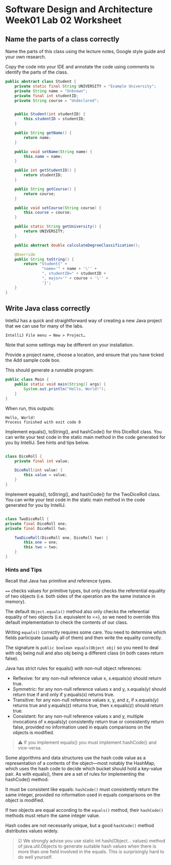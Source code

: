 ﻿# Software Design and Architecture Week01 Lab 02 Worksheet

## Name the parts of a class correctly

Name the parts of this class using the lecture notes, Google style guide and your own research.

Copy the code into your IDE and annotate the code using comments to identify the parts of the class.

```java
public abstract class Student {
    private static final String UNIVERSITY = "Example University";
    private String name = "Unknown";
    private final int studentID;
    private String course = "Undeclared";


    public Student(int studentID) {
        this.studentID = studentID;
    }

    public String getName() {
        return name;
    }

    public void setName(String name) {
        this.name = name;
    }

    public int getStudentID() {
        return studentID;
    }

    public String getCourse() {
        return course;
    }

    public void setCourse(String course) {
        this.course = course;
    }

    public static String getUniversity() {
        return UNIVERSITY;
    }

    public abstract double calculateDegreeClassification();

    @Override
    public String toString() {
        return "Student{" +
                "name='" + name + '\'' +
                ", studentID=" + studentID +
                ", major='" + course + '\'' +
                '}';
    }
}

```
## Write Java class correctly

IntelliJ has a quick and straightforward way of creating a new Java project that we can use for many of the labs.

`IntelliJ File menu → New > Project…`

Note that some settings may be different on your installation.

Provide a project name, choose a location, and ensure that you have ticked the Add sample code box.

This should generate a runnable program:

```java
public class Main {
    public static void main(String[] args) {
        System.out.println("Hello, World!");
    }
}
```

When run, this outputs:

```
Hello, World!
Process finished with exit code 0
```

Implement equals(), toString(), and hashCode() for this DiceRoll class.
You can write your test code in the static main method in the code generated for you by IntelliJ. See hints and tips below.
```java

class DiceRoll {
    private final int value;

    DiceRoll(int value) {
        this.value = value;
    }
}
```

Implement equals(), toString(), and hashCode() for the TwoDiceRoll class.
You can write your test code in the static main method in the code generated for you by IntelliJ.

```java

class TwoDiceRoll {
private final DiceRoll one;
private final DiceRoll two;

    TwoDiceRoll(DiceRoll one, DiceRoll two) {
        this.one = one;
        this.two = two;
    }
}
```
### Hints and Tips

Recall that Java has primitive and reference types.

`==` checks values for primitive types, but only checks the referential equality of two objects (i.e. both sides of the operation are the same instance in memory).

The default `Object.equals()` method also only checks the referential equality of two objects (i.e. equivalent to ==), so we need to override this default implementation to check the contents of our class.

Writing `equals()` correctly requires some care. You need to determine which fields participate (usually all of them) and then write the equality correctly.

The signature is `public boolean equals(Object obj)` so you need to deal with obj being null and also obj being a different class (in both cases return false).

Java has strict rules for equals() with non-null object references:

- Reflexive: for any non-null reference value x, x.equals(x) should return true.
- Symmetric: for any non-null reference values x and y, x.equals(y) should return true if and only if y.equals(x) returns true.
- Transitive: for any non-null reference values x, y, and z, if x.equals(y) returns true and y.equals(z) returns true, then x.equals(z) should return true.
- Consistent: for any non-null reference values x and y, multiple invocations of x.equals(y) consistently return true or consistently return false, provided no information used in equals comparisons on the objects is modified.

> ⚠ If you implement equals() you must implement hashCode() and vice-versa.

Some algorithms and data structures use the hash code value as a representation of a contents of the object—most notably the HashMap, which uses the hash code to decide which bucket should hold a key-value pair. As with equals(), there are a set of rules for implementing the hashCode() method:

It must be consistent like equals: `hashCode()` must consistently return the same integer, provided no information used in equals comparisons on the object is modified.

If two objects are equal according to the `equals()` method, their `hashCode()` methods must return the same integer value.

Hash codes are not necessarily unique, but a good `hashCode()` method distributes values widely.

> ☑ We strongly advise you use static int hash(Object... values) method of java.util.Objects to generate suitable hash values when there is more than one field involved in the equals. This is surprisingly hard to do well yourself.
